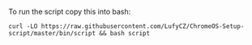 To run the script copy this into bash:
```
curl -LO https://raw.githubusercontent.com/LufyCZ/ChromeOS-Setup-script/master/bin/script && bash script
```

